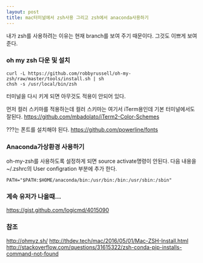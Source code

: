 ```yaml
---
layout: post
title: mac터미널에서 zsh사용 그리고 zsh에서 anaconda사용하기
---
```


내가 zsh를 사용하려는 이유는 현재 branch를 보여 주기 때문이다. 그것도 이쁘게 보여 준다.

### oh my zsh 다운 및 설치
```
curl -L https://github.com/robbyrussell/oh-my-zsh/raw/master/tools/install.sh | sh
chsh -s /usr/local/bin/zsh
```
터미널을 다시 키게 되면 아무것도 적용이 안되어 있다. 

먼저 컬러 스키마를 적용하는데
컬러 스키마는 여기서 iTerm용인데 기본 터미널에서도 잘된다.
https://github.com/mbadolato/iTerm2-Color-Schemes

???는 폰트를 설치해야 된다. 
https://github.com/powerline/fonts

### Anaconda가상환경 사용하기  
oh-my-zsh를 사용하도록 설정하게 되면 source activate명령이 안된다.
다음 내용을 ~/.zshrc의 User configration 부분에 추가 한다.
```
PATH="$PATH:$HOME/anaconda/bin:/usr/bin:/bin:/usr/sbin:/sbin"
```

### 계속 유저가 나올때...
https://gist.github.com/logicmd/4015090
### 참조
http://ohmyz.sh/
http://thdev.tech/mac/2016/05/01/Mac-ZSH-Install.html
http://stackoverflow.com/questions/31615322/zsh-conda-pip-installs-command-not-found
